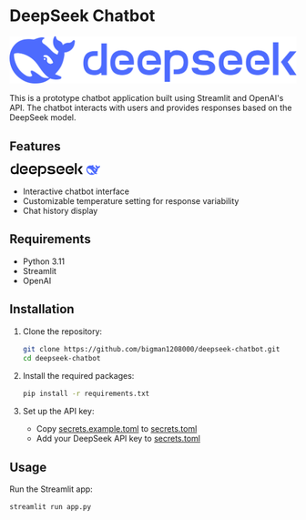 # DeepSeek Chatbot

![deep-seek](./assets/logo_deep-seek.png?raw=true)

This is a prototype chatbot application built using Streamlit and OpenAI's API. The chatbot interacts with users and provides responses based on the DeepSeek model.

## Features
![deep-seek](./assets/deepseek-text.svg?raw=true)
![deep-seek](./assets/deepseek-color.svg?raw=true)

- Interactive chatbot interface
- Customizable temperature setting for response variability
- Chat history display

## Requirements

- Python 3.11
- Streamlit
- OpenAI

## Installation

1. Clone the repository:
    ```sh
    git clone https://github.com/bigman1208000/deepseek-chatbot.git
    cd deepseek-chatbot
    ```

2. Install the required packages:
    ```sh
    pip install -r requirements.txt
    ```

3. Set up the API key:
    - Copy [secrets.example.toml](http://_vscodecontentref_/1) to [secrets.toml](http://_vscodecontentref_/2)
    - Add your DeepSeek API key to [secrets.toml](http://_vscodecontentref_/3)

## Usage

Run the Streamlit app:
```sh
streamlit run app.py
```
